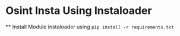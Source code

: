 # Osint Insta Using Instaloader
** Install Module instaloader using ``pip install -r requirements.txt``
